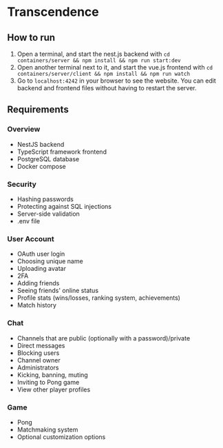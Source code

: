 # Transcendence

## How to run

1. Open a terminal, and start the nest.js backend with `cd containers/server && npm install && npm run start:dev`
2. Open another terminal next to it, and start the vue.js frontend with `cd containers/server/client && npm install && npm run watch`
3. Go to `localhost:4242` in your browser to see the website. You can edit backend and frontend files without having to restart the server.

## Requirements

### Overview

- NestJS backend
- TypeScript framework frontend
- PostgreSQL database
- Docker compose

### Security

- Hashing passwords
- Protecting against SQL injections
- Server-side validation
- .env file

### User Account

- OAuth user login
- Choosing unique name
- Uploading avatar
- 2FA
- Adding friends
- Seeing friends' online status
- Profile stats (wins/losses, ranking system, achievements)
- Match history

### Chat

- Channels that are public (optionally with a password)/private
- Direct messages
- Blocking users
- Channel owner
- Administrators
- Kicking, banning, muting
- Inviting to Pong game
- View other player profiles

### Game

- Pong
- Matchmaking system
- Optional customization options
